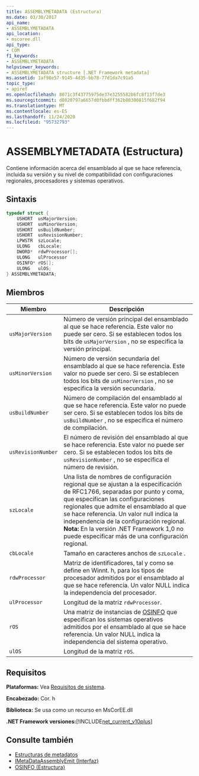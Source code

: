 ```yaml
---
title: ASSEMBLYMETADATA (Estructura)
ms.date: 03/30/2017
api_name:
- ASSEMBLYMETADATA
api_location:
- mscoree.dll
api_type:
- COM
f1_keywords:
- ASSEMBLYMETADATA
helpviewer_keywords:
- ASSEMBLYMETADATA structure [.NET Framework metadata]
ms.assetid: 1af98e57-9145-4d35-bb78-77d1da7c91a5
topic_type:
- apiref
ms.openlocfilehash: 8071c3f43775975de37e3255582b6fc8f13f7de3
ms.sourcegitcommit: d8020797a6657d0fbbdff362b80300815f682f94
ms.translationtype: MT
ms.contentlocale: es-ES
ms.lasthandoff: 11/24/2020
ms.locfileid: "95732793"
---
```

# <a name="assemblymetadata-structure"></a>ASSEMBLYMETADATA (Estructura)

Contiene información acerca del ensamblado al que se hace referencia, incluida su versión y su nivel de compatibilidad con configuraciones regionales, procesadores y sistemas operativos.  
  
## <a name="syntax"></a>Sintaxis  
  
```cpp  
typedef struct {  
    USHORT  usMajorVersion;  
    USHORT  usMinorVersion;  
    USHORT  usBuildNumber;  
    USHORT  usRevisionNumber;  
    LPWSTR  szLocale;  
    ULONG   cbLocale;  
    DWORD*  rdwProcessor[];  
    ULONG   ulProcessor  
    OSINFO* rOS[];  
    ULONG   ulOS;  
} ASSEMBLYMETADATA;  
```  
  
## <a name="members"></a>Miembros  
  
|Miembro|Descripción|  
|------------|-----------------|  
|`usMajorVersion`|Número de versión principal del ensamblado al que se hace referencia. Este valor no puede ser cero. Si se establecen todos los bits de `usMajorVersion` , no se especifica la versión principal.|  
|`usMinorVersion`|Número de versión secundaria del ensamblado al que se hace referencia. Este valor no puede ser cero. Si se establecen todos los bits de `usMinorVersion` , no se especifica la versión secundaria.|  
|`usBuildNumber`|Número de compilación del ensamblado al que se hace referencia. Este valor no puede ser cero. Si se establecen todos los bits de `usBuildNumber` , no se especifica el número de compilación.|  
|`usRevisionNumber`|El número de revisión del ensamblado al que se hace referencia. Este valor no puede ser cero. Si se establecen todos los bits de `usRevisionNumber` , no se especifica el número de revisión.|  
|`szLocale`|Una lista de nombres de configuración regional que se ajustan a la especificación de RFC1766, separadas por punto y coma, que especifican las configuraciones regionales que admite el ensamblado al que se hace referencia. Un valor null indica la independencia de la configuración regional. **Nota:**  En la versión .NET Framework 1,0 no puede especificar más de una configuración regional.|  
|`cbLocale`|Tamaño en caracteres anchos de `szLocale` .|  
|`rdwProcessor`|Matriz de identificadores, tal y como se define en Winnt. h, para los tipos de procesador admitidos por el ensamblado al que se hace referencia. Un valor NULL indica la independencia del procesador.|  
|`ulProcessor`|Longitud de la matriz `rdwProcessor`.|  
|`rOS`|Una matriz de instancias de [OSINFO](osinfo-structure.md) que especifican los sistemas operativos admitidos por el ensamblado al que se hace referencia. Un valor NULL indica la independencia del sistema operativo.|  
|`ulOS`|Longitud de la matriz `rOS`.|  
  
## <a name="requirements"></a>Requisitos  

 **Plataformas:** Vea [Requisitos de sistema](../../get-started/system-requirements.md).  
  
 **Encabezado:** Cor. h  
  
 **Biblioteca:** Se usa como un recurso en MsCorEE.dll  
  
 **.NET Framework versiones:**[!INCLUDE[net_current_v10plus](../../../../includes/net-current-v10plus-md.md)]  
  
## <a name="see-also"></a>Consulte también

- [Estructuras de metadatos](metadata-structures.md)
- [IMetaDataAssemblyEmit (Interfaz)](imetadataassemblyemit-interface.md)
- [OSINFO (Estructura)](osinfo-structure.md)
